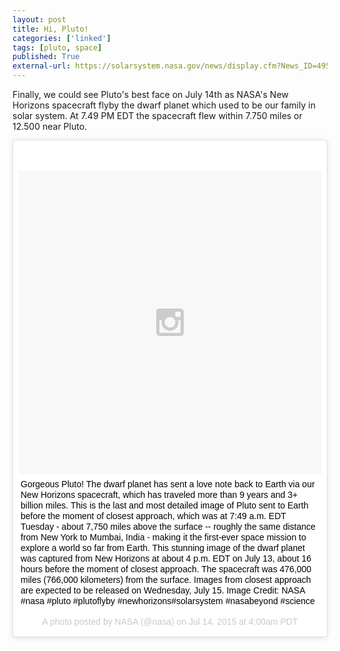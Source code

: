 ```yaml
---
layout: post
title: Hi, Pluto!
categories: ['linked']
tags: [pluto, space]
published: True
external-url: https://solarsystem.nasa.gov/news/display.cfm?News_ID=49503&linkId=15514645
---
```


Finally, we could see Pluto's best face on July 14th as NASA's New Horizons spacecraft flyby the dwarf planet which used to be our family in solar system. At 7.49 PM EDT the spacecraft flew within 7.750 miles or 12.500 near Pluto. 

<blockquote class="instagram-media" data-instgrm-captioned data-instgrm-version="4" style=" background:#FFF; border:0; border-radius:3px; box-shadow:0 0 1px 0 rgba(0,0,0,0.5),0 1px 10px 0 rgba(0,0,0,0.15); margin: 1px; max-width:658px; padding:0; width:99.375%; width:-webkit-calc(100% - 2px); width:calc(100% - 2px);"><div style="padding:8px;"> <div style=" background:#F8F8F8; line-height:0; margin-top:40px; padding:50% 0; text-align:center; width:100%;"> <div style=" background:url(data:image/png;base64,iVBORw0KGgoAAAANSUhEUgAAACwAAAAsCAMAAAApWqozAAAAGFBMVEUiIiI9PT0eHh4gIB4hIBkcHBwcHBwcHBydr+JQAAAACHRSTlMABA4YHyQsM5jtaMwAAADfSURBVDjL7ZVBEgMhCAQBAf//42xcNbpAqakcM0ftUmFAAIBE81IqBJdS3lS6zs3bIpB9WED3YYXFPmHRfT8sgyrCP1x8uEUxLMzNWElFOYCV6mHWWwMzdPEKHlhLw7NWJqkHc4uIZphavDzA2JPzUDsBZziNae2S6owH8xPmX8G7zzgKEOPUoYHvGz1TBCxMkd3kwNVbU0gKHkx+iZILf77IofhrY1nYFnB/lQPb79drWOyJVa/DAvg9B/rLB4cC+Nqgdz/TvBbBnr6GBReqn/nRmDgaQEej7WhonozjF+Y2I/fZou/qAAAAAElFTkSuQmCC); display:block; height:44px; margin:0 auto -44px; position:relative; top:-22px; width:44px;"></div></div> <p style=" margin:8px 0 0 0; padding:0 4px;"> <a href="https://instagram.com/p/5HTXKMoaFL/" style=" color:#000; font-family:Arial,sans-serif; font-size:14px; font-style:normal; font-weight:normal; line-height:17px; text-decoration:none; word-wrap:break-word;" target="_top">Gorgeous Pluto! The dwarf planet has sent a love note back to Earth via our New Horizons spacecraft, which has traveled more than 9 years and 3+ billion miles. This is the last and most detailed image of Pluto sent to Earth before the moment of closest approach, which was at 7:49 a.m. EDT Tuesday - about 7,750 miles above the surface -- roughly the same distance from New York to Mumbai, India - making it the first-ever space mission to explore a world so far from Earth. This stunning image of the dwarf planet was captured from New Horizons at about 4 p.m. EDT on July 13, about 16 hours before the moment of closest approach. The spacecraft was 476,000 miles (766,000 kilometers) from the surface. Images from closest approach are expected to be released on Wednesday, July 15. Image Credit: NASA #nasa #pluto #plutoflyby #newhorizons#solarsystem #nasabeyond #science</a></p> <p style=" color:#c9c8cd; font-family:Arial,sans-serif; font-size:14px; line-height:17px; margin-bottom:0; margin-top:8px; overflow:hidden; padding:8px 0 7px; text-align:center; text-overflow:ellipsis; white-space:nowrap;">A photo posted by NASA (@nasa) on <time style=" font-family:Arial,sans-serif; font-size:14px; line-height:17px;" datetime="2015-07-14T11:00:21+00:00">Jul 14, 2015 at 4:00am PDT</time></p></div></blockquote> <script async defer src="//platform.instagram.com/en_US/embeds.js"></script>